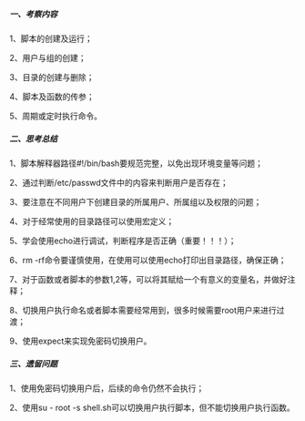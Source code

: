 ##### 一、考察内容

1、脚本的创建及运行；

2、用户与组的创建；

3、目录的创建与删除；

4、脚本及函数的传参；

5、周期或定时执行命令。

##### 二、思考总结

1、脚本解释器路径#!/bin/bash要规范完整，以免出现环境变量等问题；

2、通过判断/etc/passwd文件中的内容来判断用户是否存在；

3、要注意在不同用户下创建目录的所属用户、所属组以及权限的问题；

4、对于经常使用的目录路径可以使用宏定义；

5、学会使用echo进行调试，判断程序是否正确（重要！！！）；

6、rm -rf命令要谨慎使用，在使用可以使用echo打印出目录路径，确保正确；

7、对于函数或者脚本的参数$1,$2等，可以将其赋给一个有意义的变量名，并做好注释；

8、切换用户执行命名或者脚本需要经常用到，很多时候需要root用户来进行过渡；

9、使用expect来实现免密码切换用户。

##### 三、遗留问题

1、使用免密码切换用户后，后续的命令仍然不会执行；

2、使用su - root -s shell.sh可以切换用户执行脚本，但不能切换用户执行函数。

